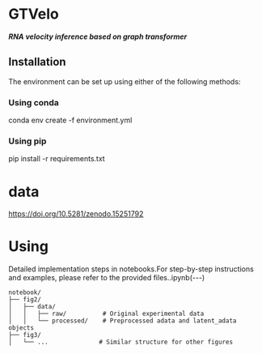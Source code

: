 # GTVelo
**_RNA velocity inference based on graph transformer_**

## Installation
The environment can be set up using either of the following methods:
### Using conda
conda env create -f environment.yml

### Using pip
pip install -r requirements.txt

# data
https://doi.org/10.5281/zenodo.15251792

# Using 
Detailed implementation steps in notebooks.For step-by-step instructions and examples, please refer to the provided  files..ipynb(---)

```
notebook/
├── fig2/
│   ├── data/             
│   │   ├── raw/          # Original experimental data
│   │   └── processed/    # Preprocessed adata and latent_adata objects
├── fig3/
│   └── ...              # Similar structure for other figures
```
